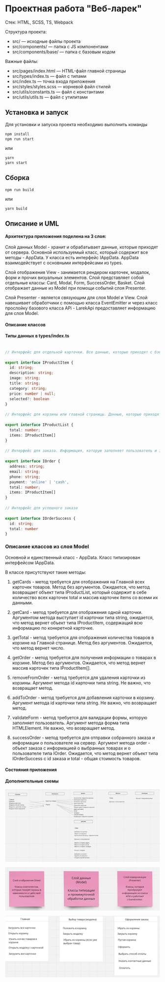 # Проектная работа "Веб-ларек"

Стек: HTML, SCSS, TS, Webpack

Структура проекта:
- src/ — исходные файлы проекта
- src/components/ — папка с JS компонентами
- src/components/base/ — папка с базовым кодом

Важные файлы:
- src/pages/index.html — HTML-файл главной страницы
- src/types/index.ts — файл с типами
- src/index.ts — точка входа приложения
- src/styles/styles.scss — корневой файл стилей
- src/utils/constants.ts — файл с константами
- src/utils/utils.ts — файл с утилитами

## Установка и запуск
Для установки и запуска проекта необходимо выполнить команды

```
npm install
npm run start
```

или

```
yarn
yarn start
```
## Сборка

```
npm run build
```

или

```
yarn build
```

## Описание и UML

#### Архитектура приложения поделена на 3 слоя:

Слой данных Model - хранит и обрабатывает данные, которые приходят от сервера. Основной используемый класс, который содержит все методы - AppData. У класса есть интерфейс IAppData. AppData взаимодействует с основными интерфейсами из types.

Слой отображения View - занимается рендером карточек, модалок, форм и прочих визуальных элементов. Слой представляет собой отдельные классы:  Card, Modal, Form, SuccessOrder, Basket. Слой отображает данные из Model при помощи событий слоя Presenter.

Слой Presenter - является связующим для слоя Model и View. Слой навешивает обработчики с помощью класса EventEmitter и через класс прослойку базового класса APi - LarekApi предоставляет информацию для слоя Model.

#### Описание классов



#### Типы данных в types/index.ts

```typescript

// Интерфейс для отдельной карточки. Все данные, которые приходят с бэка, а также опциональное свойство selected - добавлен ли товар в корзину

export interface IProductItem {
  id: string;
  description: string;
  image: string;
  title: string;
  category: string;
  price: number | null;
  selected?: boolean
}

// Интерфейс для корзины или главной страницы. Данные, которые приходят с бэка.

export interface IProductList {
  total: number;
  items: IProductItem[]
}

// Интерфейс для заказа. Информация, которую заполняет пользователь и затем отправляет на сервер вместе с выбранными товарами из корзины.

export interface IOrder {
  address: string;
  email: string;
  phone: string;
  payment: 'online' | 'cash',
  total: number;
  items: IProductItem[]
}

// Интерфейс для успешного заказа

export interface IOrderSuccess {
  id: string;
  total: number
}

```

### Описание классов из слоя Model

Основной и единственный класс - AppData. Класс типизирован интерфейсом IAppData.

В классе присутствуют такие методы:

1. getCards - метод требуется для отображения на Главной всех карточек товаров. Метод без аргументов. Ожидается, что метод возвращает объект типа IProductList, который содержит в себе количество всех карточек total и массив карточек items со всеми их данными.

2. getCard - метод требуется для отображения одной карточки. Аргументом метода выступает id карточки типа string, ожидается, что метод вернет объект типа IProductItem, содержащий всю информацию по конкретной карточке. 

3. getTotal - метод требуется для отображения количества товаров в корзине на Главной странице. Метод без аргументов. Ожидается, что метод вернет число.

4. getOrder - метод требуется для получения информации о товарах в корзине. Метод без аргументов. Ожидается, что метод вернет массив карточек типа IProductItem[].

5. removeFromOrder - метод требуется для удаления карточки из корзины. Аргумент метода id карточки типа string. Не важно, что возвращает метод.

6. addToOrder - метод требуется для добавления карточки в корзину. Аргумент метода id карточки типа string.  Не важно, что возвращает метод.

7. validateForm - метод требуется для валидации формы, которую заполняет пользователь. Аргумент метода форма типа HTMLElement.  Не важно, что возвращает метод.

8. successOrder - метод требуется для отправки собранного заказа и информации о пользователе на сервер. Аргумент метода order - объект заказа с информацией о выбранных товарах и о пользователе типа IOrder. Ожидается, что метод вернет объект типа IOrderSuccess с id заказа и total - общая стоимость товаров.
  


#### Состояния приложения



#### Дополнительные схемы

![данные в проекте](./src/images/collectionProject.png)

![уровни представления проекта](./src/images/levels.png)

![Основные действия](./src/images/actions.png)

